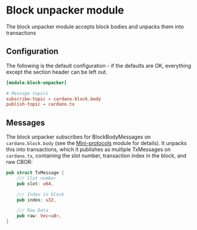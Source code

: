# Block unpacker module

The block unpacker module accepts block bodies and unpacks them into transactions

## Configuration

The following is the default configuration - if the defaults are OK,
everything except the section header can be left out.

```toml
[module.block-unpacker]

# Message topics
subscribe-topic = cardano.block.body
publish-topic = cardano.tx

```

## Messages

The block unpacker subscribes for BlockBodyMessages on `cardano.block.body`
(see the [Mini-protocols](../miniprotocols) module for details).  It unpacks
this into transactions, which it publishes as multiple TxMessages on `cardano.tx`,
containing the slot number, transaction index in the block, and raw CBOR:

```rust
pub struct TxMessage {
    /// Slot number
    pub slot: u64,

    /// Index in block
    pub index: u32,

    /// Raw Data
    pub raw: Vec<u8>,
}
```


